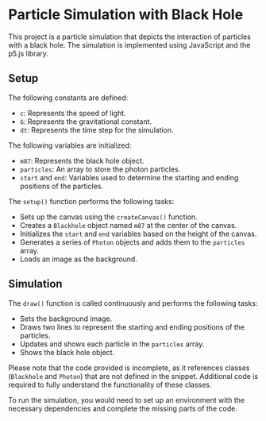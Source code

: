 # Particle Simulation with Black Hole

This project is a particle simulation that depicts the interaction of particles with a black hole. The simulation is implemented using JavaScript and the p5.js library.

## Setup

The following constants are defined:
- `c`: Represents the speed of light.
- `G`: Represents the gravitational constant.
- `dt`: Represents the time step for the simulation.

The following variables are initialized:
- `m87`: Represents the black hole object.
- `particles`: An array to store the photon particles.
- `start` and `end`: Variables used to determine the starting and ending positions of the particles.

The `setup()` function performs the following tasks:
- Sets up the canvas using the `createCanvas()` function.
- Creates a `Blackhole` object named `m87` at the center of the canvas.
- Initializes the `start` and `end` variables based on the height of the canvas.
- Generates a series of `Photon` objects and adds them to the `particles` array.
- Loads an image as the background.

## Simulation

The `draw()` function is called continuously and performs the following tasks:
- Sets the background image.
- Draws two lines to represent the starting and ending positions of the particles.
- Updates and shows each particle in the `particles` array.
- Shows the black hole object.

Please note that the code provided is incomplete, as it references classes (`Blackhole` and `Photon`) that are not defined in the snippet. Additional code is required to fully understand the functionality of these classes.

To run the simulation, you would need to set up an environment with the necessary dependencies and complete the missing parts of the code.

